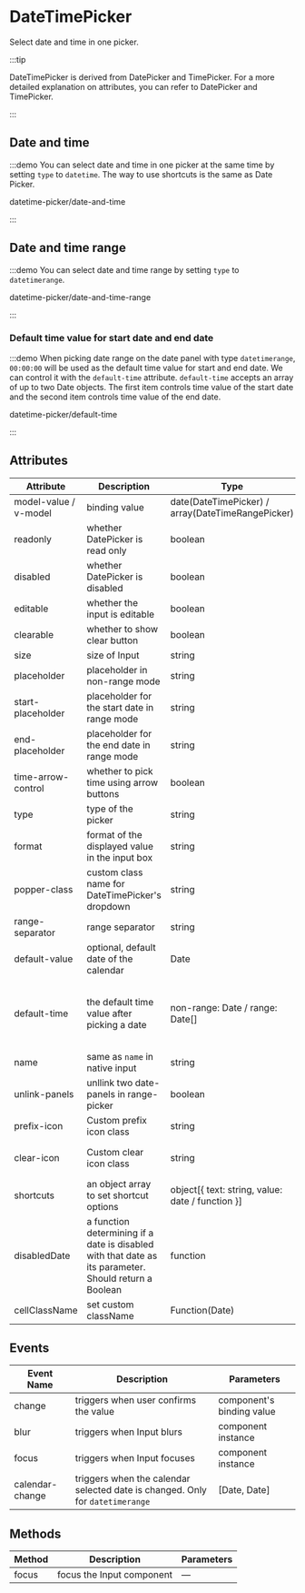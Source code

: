 # DateTimePicker

Select date and time in one picker.

:::tip

DateTimePicker is derived from DatePicker and TimePicker. For a more detailed explanation on attributes, you can refer to DatePicker and TimePicker.

:::

<style lang="scss" scoped>

.example-showcase  {
  padding: 0;
  display: flex;
}

.example-showcase .block {
  padding: 30px 0;
  text-align: center;
  border-right: solid 1px var(--el-border-color-base);
  flex: 1;
  &:last-child {
    border-right: none;
  }
}

.example-showcase .demonstration {
  display: block;
  color: var(--el-text-color-secondary);
  font-size: 14px;
  margin-bottom: 20px;
}


</style>

## Date and time

:::demo You can select date and time in one picker at the same time by setting `type` to `datetime`. The way to use shortcuts is the same as Date Picker.

datetime-picker/date-and-time

:::

## Date and time range

:::demo You can select date and time range by setting `type` to `datetimerange`.

datetime-picker/date-and-time-range

:::

### Default time value for start date and end date

:::demo When picking date range on the date panel with type `datetimerange`, `00:00:00` will be used as the default time value for start and end date. We can control it with the `default-time` attribute. `default-time` accepts an array of up to two Date objects. The first item controls time value of the start date and the second item controls time value of the end date.

datetime-picker/default-time

:::

## Attributes

| Attribute             | Description                                                                                           | Type                                              | Accepted Values                                                                                                                                                                 | Default              |
| --------------------- | ----------------------------------------------------------------------------------------------------- | ------------------------------------------------- | ------------------------------------------------------------------------------------------------------------------------------------------------------------------------------- | -------------------- |
| model-value / v-model | binding value                                                                                         | date(DateTimePicker) / array(DateTimeRangePicker) | —                                                                                                                                                                               | —                    |
| readonly              | whether DatePicker is read only                                                                       | boolean                                           | —                                                                                                                                                                               | false                |
| disabled              | whether DatePicker is disabled                                                                        | boolean                                           | —                                                                                                                                                                               | false                |
| editable              | whether the input is editable                                                                         | boolean                                           | —                                                                                                                                                                               | true                 |
| clearable             | whether to show clear button                                                                          | boolean                                           | —                                                                                                                                                                               | true                 |
| size                  | size of Input                                                                                         | string                                            | large/medium/small/mini                                                                                                                                                         | large                |
| placeholder           | placeholder in non-range mode                                                                         | string                                            | —                                                                                                                                                                               | —                    |
| start-placeholder     | placeholder for the start date in range mode                                                          | string                                            | —                                                                                                                                                                               | —                    |
| end-placeholder       | placeholder for the end date in range mode                                                            | string                                            | —                                                                                                                                                                               | —                    |
| time-arrow-control    | whether to pick time using arrow buttons                                                              | boolean                                           | —                                                                                                                                                                               | false                |
| type                  | type of the picker                                                                                    | string                                            | year/month/date/datetime/ week/datetimerange/daterange                                                                                                                          | date                 |
| format                | format of the displayed value in the input box                                                        | string                                            | see [date formats](/en-US/component/date-picker#date-formats)                                                                                                                   | YYYY-MM-DD HH:mm:ss  |
| popper-class          | custom class name for DateTimePicker's dropdown                                                       | string                                            | —                                                                                                                                                                               | —                    |
| range-separator       | range separator                                                                                       | string                                            | -                                                                                                                                                                               | '-'                  |
| default-value         | optional, default date of the calendar                                                                | Date                                              | anything accepted by `new Date()`                                                                                                                                               | —                    |
| default-time          | the default time value after picking a date                                                           | non-range: Date / range: Date[]                   | non-range: a Date object, range: array of two Date objects, and the first item is for the start date and second for the end date. Time `00:00:00` will be used if not specified | —                    |
| name                  | same as `name` in native input                                                                        | string                                            | —                                                                                                                                                                               | —                    |
| unlink-panels         | unllink two date-panels in range-picker                                                               | boolean                                           | —                                                                                                                                                                               | false                |
| prefix-icon           | Custom prefix icon class                                                                              | string                                            | —                                                                                                                                                                               | el-icon-date         |
| clear-icon            | Custom clear icon class                                                                               | string                                            | —                                                                                                                                                                               | el-icon-circle-close |
| shortcuts             | an object array to set shortcut options                                                               | object[{ text: string, value: date / function }]  | —                                                                                                                                                                               | —                    |
| disabledDate          | a function determining if a date is disabled with that date as its parameter. Should return a Boolean | function                                          | —                                                                                                                                                                               | —                    |
| cellClassName         | set custom className                                                                                  | Function(Date)                                    | —                                                                                                                                                                               | —                    |

## Events

| Event Name      | Description                                                                   | Parameters                |
| --------------- | ----------------------------------------------------------------------------- | ------------------------- |
| change          | triggers when user confirms the value                                         | component's binding value |
| blur            | triggers when Input blurs                                                     | component instance        |
| focus           | triggers when Input focuses                                                   | component instance        |
| calendar-change | triggers when the calendar selected date is changed. Only for `datetimerange` | [Date, Date]              |

## Methods

| Method | Description               | Parameters |
| ------ | ------------------------- | ---------- |
| focus  | focus the Input component | —          |
